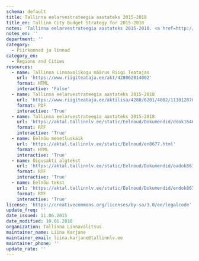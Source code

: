 ```yaml
---
schema: default
title: Tallinna eelarvestrateegia aastateks 2015-2018
title_en: Tallinn City Budget Strategy for 2015-2018
notes: 'Tallinna eelarvestrateegia aastateks 2015-2018. <a href=http://www.tallinn.ee/eelarve>Tallinna eelarved</a>.'
notes_en: ''
department: ''
category:
  - Piirkonnad ja linnad
category_en:
  - Regions and Cities
resources:
  - name: Tallinna Linnavolikogu määrus Riigi Teatajas
    url: 'https://www.riigiteataja.ee/akt/428062014002'
    format: HTML
    interactive: 'False'
  - name: Tallinna eelarvestrateegia aastateks 2015-2018
    url: 'https://www.riigiteataja.ee/aktilisa/4280/6201/4002/1110128705.attachment.pdf'
    format: PDF
    interactive: 'True'
  - name: Tallinna eelarvestrateegia aastateks 2015-2018
    url: 'https://aktal.tallinnlv.ee/static/Eelnoud/Dokumendid/ddok16464.rtf'
    format: RTF
    interactive: 'True'
  - name: Eelnõu menetluskäik
    url: 'https://aktal.tallinnlv.ee/static/Eelnoud/en8677.html'
    format: HTML
    interactive: 'True'
  - name: Õigusakti algtekst
    url: 'https://aktal.tallinnlv.ee/static/Eelnoud/Dokumendid/oadok8677.rtf'
    format: RTF
    interactive: 'True'
  - name: Eelnõu tekst
    url: 'https://aktal.tallinnlv.ee/static/Eelnoud/Dokumendid/endok8677.rtf'
    format: RTF
    interactive: 'True'
license: 'https://creativecommons.org/licenses/by-sa/3.0/ee/legalcode'
update_freq: ''
date_issued: 11.06.2015
date_modified: 10.01.2018
organization: Tallinna Linnavalitsus
maintainer_name: Liina Karjane
maintainer_email: liina.karjane@tallinnlv.ee
maintainer_phone: ''
update_rate: ''
---
```

